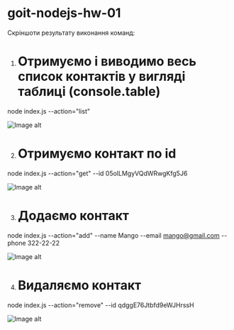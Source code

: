 # goit-nodejs-hw-01

Cкріншоти результату виконання команд:

1. # Отримуємо і виводимо весь список контактів у вигляді таблиці (console.table)
node index.js --action="list"

![Image alt](https://monosnap.com/file/yiVirQsPSQRPlXg88lx1c7vR8pQYU4)

2. # Отримуємо контакт по id
node index.js --action="get" --id 05olLMgyVQdWRwgKfg5J6

![Image alt](https://monosnap.com/file/BROvfyjv3d79kMRdZAC4PqVLVQkhfV)

3. # Додаємо контакт
node index.js --action="add" --name Mango --email mango@gmail.com --phone 322-22-22

![Image alt](https://monosnap.com/file/E8nwIU2IJ88SCCeq1U1vv4P5RUeRs2)

4. # Видаляємо контакт
node index.js --action="remove" --id qdggE76Jtbfd9eWJHrssH

![Image alt](https://monosnap.com/file/oq8GEIm72SxA9o0IiQw2OuRMUOCZ12)
